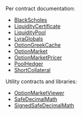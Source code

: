 
Per contract documentation:
* [BlackScholes](blackscholes.md)
* [LiquidityCertificate](liquiditycertificate.md)
* [LiquidityPool](liquiditypool.md)
* [LyraGlobals](lyraglobals.md)
* [OptionGreekCache](optiongreekcache.md)
* [OptionMarket](optionmarket.md)
* [OptionMarketPricer](optionmarketpricer.md)
* [PoolHedger](poolhedger.md)
* [ShortCollateral](shortcollateral.md)

Utility contracts and libraries:
* [OptionMarketViewer](util/optionmarketviewer.md)
* [SafeDecimalMath](util/safedecimalmath.md)
* [SignedSafeDecimalMath](util/signedsafedecimalmath.md)